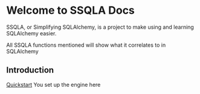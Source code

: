 # Welcome to SSQLA Docs

SSQLA, or Simplifying SQLAlchemy, is a project to make using and learning SQLAlchemy easier.

All SSQLA functions mentioned will show what it correlates to in SQLAlchemy

## Introduction
[Quickstart](https://ssqla.readthedocs.io/en/latest/introduction/quickstart) You set up the engine here
